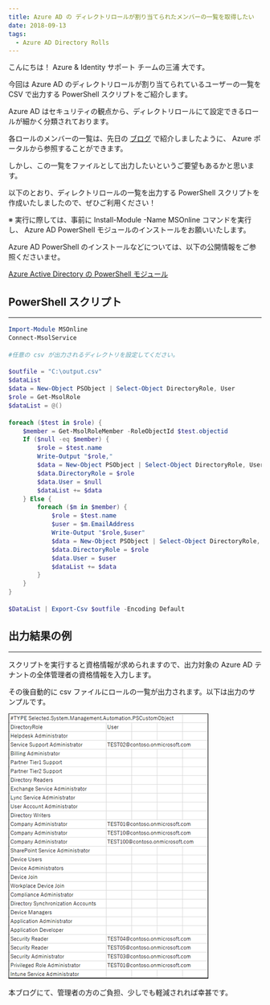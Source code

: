 ```yaml
---
title: Azure AD の ディレクトリロールが割り当てられたメンバーの一覧を取得したい
date: 2018-09-13
tags:
  - Azure AD Directory Rolls
---
```


こんにちは！ Azure & Identity サポート チームの三浦 大です。

 

今回は Azure AD のディレクトリロールが割り当てられているユーザーの一覧を CSV で出力する PowerShell スクリプトをご紹介します。

Azure AD はセキュリティの観点から、ディレクトリロールにて設定できるロールが細かく分類されております。

各ロールのメンバーの一覧は、先日の [ブログ](roles-and-administrators.md) で紹介しましたように、 Azure ポータルから参照することができます。

しかし、この一覧をファイルとして出力したいというご要望もあるかと思います。

 

以下のとおり、ディレクトリロールの一覧を出力する PowerShell スクリプトを作成いたしましたので、ぜひご利用ください！

 

※ 実行に際しては、事前に Install-Module -Name MSOnline コマンドを実行し、 Azure AD PowerShell モジュールのインストールをお願いいたします。

Azure AD PowerShell のインストールなどについては、以下の公開情報をご参照くださいませ。

 

[Azure Active Directory の PowerShell モジュール](powershell-module.md)


 

## PowerShell スクリプト

------

```ps1
Import-Module MSOnline
Connect-MsolService

#任意の csv が出力されるディレクトリを設定してください。

$outfile = "C:\output.csv"
$dataList
$data = New-Object PSObject | Select-Object DirectoryRole, User
$role = Get-MsolRole
$dataList = @()

foreach ($test in $role) {
	$member = Get-MsolRoleMember -RoleObjectId $test.objectid
	If ($null -eq $member) {
		$role = $test.name
		Write-Output "$role,"
		$data = New-Object PSObject | Select-Object DirectoryRole, User
		$data.DirectoryRole = $role
		$data.User = $null
		$dataList += $data
	} Else {
		foreach ($m in $member) {
			$role = $test.name
			$user = $m.EmailAddress
			Write-Output "$role,$user"
			$data = New-Object PSObject | Select-Object DirectoryRole, User
			$data.DirectoryRole = $role
			$data.User = $user
			$dataList += $data
		}
	}
}

$DataList | Export-Csv $outfile -Encoding Default

```


## 出力結果の例

------

 スクリプトを実行すると資格情報が求められますので、出力対象の Azure AD テナントの全体管理者の資格情報を入力します。

その後自動的に csv ファイルにロールの一覧が出力されます。以下は出力のサンプルです。

![](output-directory-roll-members/output-directory-roll-member011.png) 

 

 

本ブログにて、管理者の方のご負担、少しでも軽減されれば幸甚です。
